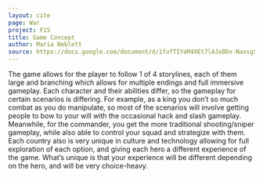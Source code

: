 ```yaml
---
layout: cite
page: War
project: F15
title: Game Concept
author: Maria Neblett
source: https://docs.google.com/document/d/1fufTIYoM4XEt7lAJo0Dx-NaxsgS-ZYNdUuGJaNDWrlY/edit?usp=sharing
---
```

The game allows for the player to follow 1 of 4 storylines, each of them large and branching which allows for multiple endings and full immersive gameplay. Each character and their abilities differ, so the gameplay for certain scenarios is differing. For example, as a king you don’t so much combat as you do manipulate, so most of the scenarios will involve getting people to bow to your will with the occasional hack and slash gameplay. Meanwhile, for the commander, you get the more traditional shooting/sniper gameplay, while also able to control your squad and strategize with them. Each country also is very unique in culture and technology allowing for full exploration of each option, and giving each hero a different experience of the game. What’s unique is that your experience will be different depending on the hero, and will be very choice-heavy.
